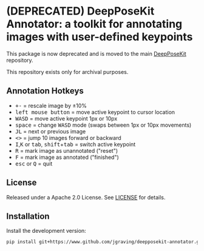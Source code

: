 (DEPRECATED) DeepPoseKit Annotator: a toolkit for annotating images with user-defined keypoints
============
This package is now deprecated and is moved to the main [DeepPoseKit](https://github.com/jgraving/deepposekit) repository.

This repository exists only for archival purposes.

Annotation Hotkeys
------------
* <kbd>+</kbd><kbd>-</kbd> = rescale image by ±10%
* <kbd>left mouse button</kbd> = move active keypoint to cursor location
* <kbd>W</kbd><kbd>A</kbd><kbd>S</kbd><kbd>D</kbd> = move active keypoint 1px or 10px
* <kbd>space</kbd> = change <kbd>W</kbd><kbd>A</kbd><kbd>S</kbd><kbd>D</kbd> mode (swaps between 1px or 10px movements)
* <kbd>J</kbd><kbd>L</kbd> = next or previous image
* <kbd><</kbd><kbd>></kbd> = jump 10 images forward or backward
* <kbd>I</kbd>,<kbd>K</kbd> or <kbd>tab</kbd>, <kbd>shift</kbd>+<kbd>tab</kbd> = switch active keypoint
* <kbd>R</kbd> = mark image as unannotated ("reset")
* <kbd>F</kbd> = mark image as annotated ("finished")
* <kbd>esc</kbd> or <kbd>Q</kbd> = quit

License
------------
Released under a Apache 2.0 License. See [LICENSE](https://github.com/jgraving/deepposekit-annotator/blob/master/LICENSE.md) for details.

Installation
------------

Install the development version:
```bash
pip install git+https://www.github.com/jgraving/deepposekit-annotator.git
```

